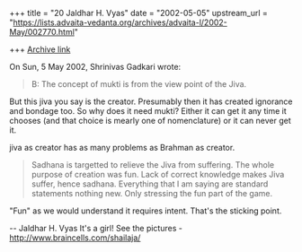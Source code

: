 +++
title = "20 Jaldhar H. Vyas"
date = "2002-05-05"
upstream_url = "https://lists.advaita-vedanta.org/archives/advaita-l/2002-May/002770.html"

+++
[Archive link](https://lists.advaita-vedanta.org/archives/advaita-l/2002-May/002770.html)

On Sun, 5 May 2002, Shrinivas Gadkari wrote:

> B: The concept of mukti is from the view point of the Jiva.

But this jiva you say is the creator.  Presumably then it has created
ignorance and bondage too.  So why does it need mukti?  Either it can get
it any time it chooses (and that choice is mearly one of nomenclature) or
it can never get it.

jiva as creator has as many problems as Brahman as creator.

> Sadhana is targetted to relieve the Jiva from suffering. The
> whole purpose of creation was fun. Lack of correct knowledge
> makes Jiva suffer, hence sadhana. Everything that I am saying
> are standard statements nothing new. Only stressing the fun
> part of the game.
>

"Fun" as we would understand it requires intent.  That's the sticking
point.

--
Jaldhar H. Vyas <jaldhar at braincells.com>
It's a girl! See the pictures - http://www.braincells.com/shailaja/

